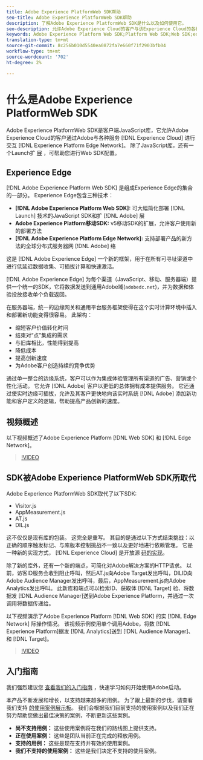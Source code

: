 ```yaml
---
title: Adobe Experience PlatformWeb SDK帮助
seo-title: Adobe Experience PlatformWeb SDK帮助
description: 了解Adobe Experience PlatformWeb SDK是什么以及如何使用它。
seo-description: 允许Adobe Experience Cloud的客户与该Experience Cloud的各种服务进行交互。
keywords: Adobe Experience Platform Web SDK;Platform Web SDK;Web SDK;edge;Visitor.js;AppMeasurement.js;AT.js;DIL.js;
translation-type: tm+mt
source-git-commit: 8c256b010d5540ea0872fa7e660f71f2903bfb04
workflow-type: tm+mt
source-wordcount: '702'
ht-degree: 2%

---
```



# 什么是Adobe Experience PlatformWeb SDK

Adobe Experience PlatformWeb SDK是客户端JavaScript库，它允许Adobe Experience Cloud的客户通过Adobe与各种服务 [!DNL Experience Cloud] 进行交互 [!DNL Experience Platform Edge Network]。 除了JavaScript库，还有一个Launch扩 [展](https://docs.adobe.com/content/help/zh-Hans/launch/using/extensions-ref/adobe-extension/aep-extension/overview.html) ，可帮助您进行Web SDK配置。

## Experience Edge

[!DNL Adobe Experience Platform Web SDK] 是组成Experience Edge的集合的一部分。 Experience Edge包含三种技术：

* **[!DNL Adobe Experience Platform Web SDK]:** 可大幅简化部署 [!DNL Launch] 技术的JavaScript SDK和扩 [!DNL Adobe] 展
* **Adobe Experience Platform移动SDK:** v5移动SDK的扩展，允许客户使用新的部署方法
* **[!DNL Adobe Experience Platform Edge Network]:** 支持部署产品的新方法的全球分布式服务器网 [!DNL Adobe] 络

这是 [!DNL Adobe Experience Edge] 一个新的框架，用于在所有可寻址渠道中进行低延迟数据收集、可插拔计算和快速激活。

[!DNL Adobe Experience Edge] 为每个渠道（JavaScript、移动、服务器端）提供一个统一的SDK，它将数据发送到通用Adobe域(`adobedc.net`)，并为数据和体验投放接收单个负载返回。

在服务器端，统一的边缘网关和通用平台服务框架使得在这个实时计算环境中插入和部署新功能变得很容易。  此架构：

* 缩短客户价值转化时间
* 结束对“点”集成的需求
* 与旧库相比，性能得到提高
* 降低成本
* 提高创新速度
* 为Adobe客户创造持续的竞争优势

通过单一整合的边缘系统，客户可以作为集成体验管理所有渠道的广告、营销或个性化活动。  它允许 [!DNL Adobe] 客户以更低的总体拥有成本提供服务。  它还通过使实时边缘可插拔，允许及其客户更快地向该实时系统 [!DNL Adobe] 添加新功能和客户定义的逻辑，帮助提高产品创新的速度。

## 视频概述

以下视频概述了Adobe Experience Platform [!DNL Web SDK] 和 [!DNL Edge Network]。

>[!VIDEO](https://video.tv.adobe.com/v/34141?quality=12&learn=on)

## SDK被Adobe Experience PlatformWeb SDK所取代

Adobe Experience PlatformWeb SDK取代了以下SDK:

* Visitor.js
* AppMeasurement.js
* AT.js
* DIL.js

这不仅仅是现有库的包装。 这完全是重写。 其目的是通过以下方式结束挑战：以正确的顺序触发标记、与库版本控制挑战不一致以及更好地进行依赖管理。 它是一种新的实现方式， [!DNL Experience Cloud] 是开放源 [码的实现](https://github.com/adobe/alloy)。

除了新的库外，还有一个新的端点，可简化对Adobe解决方案的HTTP请求。 以前，访客ID服务会收到阻止呼叫，然后AT.js向Adobe Target发出呼叫，DILID向Adobe Audience Manager发出呼叫，最后，AppMeasurement.js向Adobe Analytics发出呼叫。 此新库和端点可以检索ID、获取体 [!DNL Target] 验、将数据发 [!DNL Audience Manager]送到Adobe Experience Platform，并通过一次调用将数据传递给。

以下视频演示了Adobe Experience Platform [!DNL Web SDK] 的实 [!DNL Edge Network] 际操作情况。 该视频示例使用单个调用Adobe，将数 [!DNL Experience Platform]据发 [!DNL Analytics]送到 [!DNL Audience Manager]、和 [!DNL Target]。

>[!VIDEO](https://video.tv.adobe.com/v/34148?quality=12&learn=on)

## 入门指南

我们强烈建议您 [查看我们的入门指南](getting-started/quick-start-with-launch.md) ，快速学习如何开始使用Adobe启动。

本产品不断发展和增长，以支持越来越多的用例。 为了跟上最新的步伐，请查看我们支持 [的使用案例展示板](https://github.com/adobe/alloy/projects/5)。 我们会根据我们目前支持的使用案例以及我们正在努力帮助您做出最佳决策的案例，不断更新这些案例。

* **尚不支持用例：** 这些使用案例将在我们的路线图上提供支持。
* **正在使用案例：** 这些是团队当前正在完成的释放用例。
* **支持的用例：** 这些是现在支持并有效的使用案例。
* **我们不支持的使用案例：** 这些是我们决定不支持的使用案例。
